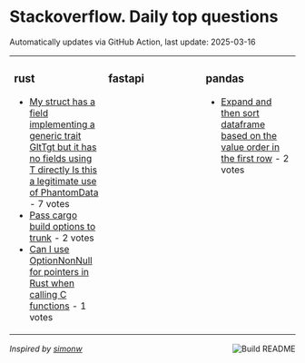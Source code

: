 # Stackoverflow. Daily top questions 

Automatically updates via GitHub Action, last update: <!-- date starts -->2025-03-16<!-- date ends -->


<table><tr><td valign="top" width="33%">

### rust
<!-- rust starts -->
* [My struct has a field implementing a generic trait GltTgt but it has no fields using T directly Is this a legitimate use of PhantomData](https://stackoverflow.com/questions/79511161/my-struct-has-a-field-implementing-a-generic-trait-gt-but-it-has-no-fields-us) - 7 votes
* [Pass cargo build options to trunk](https://stackoverflow.com/questions/79511384/pass-cargo-build-options-to-trunk) - 2 votes
* [Can I use OptionNonNull for pointers in Rust when calling C functions](https://stackoverflow.com/questions/79511120/can-i-use-option-nonnull-for-pointers-in-rust-when-calling-c-functions) - 1 votes
<!-- rust ends -->
</td><td valign="top" width="34%">


### fastapi
<!-- fastapi starts -->

<!-- fastapi ends -->
</td><td valign="top" width="34%">


### pandas
<!-- pandas starts -->
* [Expand and then sort dataframe based on the value order in the first row](https://stackoverflow.com/questions/79513050/expand-and-then-sort-dataframe-based-on-the-value-order-in-the-first-row) - 2 votes
<!-- pandas ends -->
</td></tr></table>

<a href="https://github.com/hp0404/hp0404/actions"><img src="https://github.com/hp0404/hp0404/workflows/Build%20README/badge.svg" align="right" alt="Build README"></a> <p>*Inspired by  [simonw](https://github.com/simonw/simonw)*</p>
